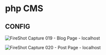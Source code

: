 # php CMS 
## CONFIG

![FireShot Capture 019 - Blog Page - localhost](https://user-images.githubusercontent.com/48631681/68087272-e082d000-fe32-11e9-9841-e7ac5ab870c8.png)

![FireShot Capture 020 - Post Page - localhost](https://user-images.githubusercontent.com/48631681/68087320-77e82300-fe33-11e9-8ce4-b6680592ce8f.png)
